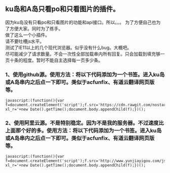 ku岛和A岛只看po和只看图片的插件。
-----------------------------------  
  
因为ku岛没有只看po和只看图片的功能和api接口。所以。。。
为了方便自己也为了方便大家。同时为了练手。  
做了这么一个小插件。     
请不要吐槽js水平。  
测试了IE11以上的几个现代浏览器。似乎没有什么bug。大概吧。  
尽可能减少了请求数量。不会一次性全部加载串内所有回复。只会加载到填充够一页十条的程度。暂时不能自主选择每一页多少条。
  
  
### 1、使用github源。使用方法：将以下代码添加为一个书签。进入ku岛或A岛串内之后点一下即可。类似于acfunfix、有道云翻译网页版等。  
    javascript:(function(){var f=document.createElement('script');f.src='https://cdn.rawgit.com/nostarsnow/onlyPoAndImage/master/onlyPoAndImg.min.js?xl_r='+new Date().getTime();document.body.appendChild(f);})();
  
### 2、使用阿里云源。不是特别稳定。因为不是我的服务器。不过速度比上面那个好的多。使用方法：将以下代码添加为一个书签。进入ku岛或A岛串内之后点一下即可。类似于acfunfix、有道云翻译网页版等。  
    javascript:(function(){var f=document.createElement('script');f.src='http://www.yunjiayigou.com/js/lib/onlyPoAndImg.min.js?xl_r='+new Date().getTime();document.body.appendChild(f);})();